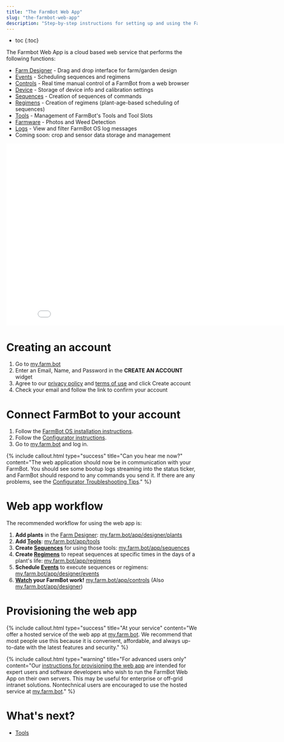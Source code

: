 ```yaml
---
title: "The FarmBot Web App"
slug: "the-farmbot-web-app"
description: "Step-by-step instructions for setting up and using the FarmBot web app"
---
```


* toc
{:toc}

The Farmbot Web App is a cloud based web service that performs the following functions:
 * [Farm Designer](farm-designer.md) - Drag and drop interface for farm/garden design
 * [Events](events.md) - Scheduling sequences and regimens
 * [Controls](controls.md) - Real time manual control of a FarmBot from a web browser
 * [Device](device.md)  - Storage of device info and calibration settings
 * [Sequences](sequences.md) - Creation of sequences of commands
 * [Regimens](regimens.md) - Creation of regimens (plant-age-based scheduling of sequences)
 * [Tools](tools.md) - Management of FarmBot's Tools and Tool Slots
 * [Farmware](farmware.md) - Photos and Weed Detection
 * [Logs](account/logs.md) - View and filter FarmBot OS log messages
 * Coming soon: crop and sensor data storage and management

<iframe class="embedly-embed" src="//cdn.embedly.com/widgets/media.html?src=https%3A%2F%2Fwww.youtube.com%2Fembed%2Fvideoseries%3Flist%3DPLMhsMRlKjcNIYlDKDdKvPQuHqBjjS1ZGc&url=http%3A%2F%2Fwww.youtube.com%2Fwatch%3Fv%3DUFjDyfRool8&image=https%3A%2F%2Fi.ytimg.com%2Fvi%2FUFjDyfRool8%2Fhqdefault.jpg&key=f2aa6fc3595946d0afc3d76cbbd25dc3&type=text%2Fhtml&schema=youtube" width="854" height="480" scrolling="no" frameborder="0" allowfullscreen></iframe>



# Creating an account

1. Go to [my.farm.bot](https://my.farm.bot)
2. Enter an <span class="fb-input">Email</span>, <span class="fb-input">Name</span>, and <span class="fb-input">Password</span> in the **CREATE AN ACCOUNT** widget
3. Agree to our [privacy policy](http://privacy.farm.bot) and [terms of use](http://tos.farm.bot) and click <span class="fb-button fb-green">Create account</span>
4. Check your email and follow the link to confirm your account

# Connect FarmBot to your account

1. Follow the [FarmBot OS installation instructions](../Device/farmbot-os.md).
2. Follow the [Configurator instructions](../Device/farmbot-os/configurator.md).
3. Go to [my.farm.bot](https://my.farm.bot) and log in.


{%
include callout.html
type="success"
title="Can you hear me now?"
content="The web application should now be in communication with your FarmBot. You should see some bootup logs streaming into the status ticker, and FarmBot should respond to any commands you send it. If there are any problems, see the [Configurator Troubleshooting Tips](../Device/farmbot-os/configurator.md#troubleshooting)."
%}



# Web app workflow

The recommended workflow for using the web app is:
1. **Add plants** in the [Farm Designer](farm-designer.md): [my.farm.bot/app/designer/plants](https://my.farm.bot/app/designer/plants)
2. **Add [Tools](tools.md)**: [my.farm.bot/app/tools](https://my.farm.bot/app/tools)
3. **Create [Sequences](sequences.md)** for using those tools: [my.farm.bot/app/sequences](https://my.farm.bot/app/sequences)
4. **Create [Regimens](regimens.md)** to repeat sequences at specific times in the days of a plant's life: [my.farm.bot/app/regimens](https://my.farm.bot/app/regimens)
5. **Schedule [Events](events.md)** to execute sequences or regimens: [my.farm.bot/app/designer/events](https://my.farm.bot/app/designer/events)
6. **[Watch](controls.md#camera) your FarmBot work!** [my.farm.bot/app/controls](https://my.farm.bot/app/controls) (Also [my.farm.bot/app/designer](https://my.farm.bot/app/designer))

# Provisioning the web app



{%
include callout.html
type="success"
title="At your service"
content="We offer a hosted service of the web app at [my.farm.bot](https://my.farm.bot). We recommend that most people use this because it is convenient, affordable, and always up-to-date with the latest features and security."
%}



{%
include callout.html
type="warning"
title="For advanced users only"
content="Our [instructions for provisioning the web app](https://developer.farm.bot/docs/web-app) are intended for expert users and software developers who wish to run the FarmBot Web App on their own servers. This may be useful for enterprise or off-grid intranet solutions. Nontechnical users are encouraged to use the hosted service at [my.farm.bot](https://my.farm.bot)."
%}


# What's next?

 * [Tools](tools.md)
